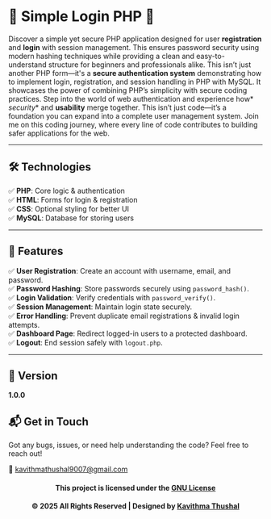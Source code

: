 # 🌟 Simple Login PHP 🌟

Discover a simple yet secure PHP application designed for user **registration** and **login** with session management.
This ensures password security using modern hashing techniques while providing a clean and easy-to-understand structure
for beginners and professionals alike. This isn’t just another PHP form—it's a **secure authentication system**
demonstrating how to implement login, registration, and session handling in PHP with MySQL. It showcases the power of
combining PHP’s simplicity with secure coding practices. Step into the world of web authentication and experience how*
*security** and **usability** merge together. This isn’t just code—it’s a foundation you can expand into a complete user
management system. Join me on this coding journey, where every line of code contributes to building safer applications
for the web.

---

## 🛠️ Technologies

✅ **PHP**: Core logic & authentication<br/>
✅ **HTML**: Forms for login & registration<br/>
✅ **CSS**: Optional styling for better UI<br/>
✅ **MySQL**: Database for storing users<br/>

---

## 🚀 Features

✅ **User Registration**: Create an account with username, email, and password.<br/>
✅ **Password Hashing**: Store passwords securely using `password_hash()`.<br/>
✅ **Login Validation**: Verify credentials with `password_verify()`.<br/>
✅ **Session Management**: Maintain login state securely.<br/>
✅ **Error Handling**: Prevent duplicate email registrations & invalid login attempts.<br/>
✅ **Dashboard Page**: Redirect logged-in users to a protected dashboard.<br/>
✅ **Logout**: End session safely with `logout.php`.<br/>

---

## 📝 Version

**1.0.0**

## 📬 Get in Touch

Got any bugs, issues, or need help understanding the code? Feel free to reach out!

📧 [kavithmathushal9007@gmail.com](mailto:kavithmathushal9007@gmail.com)

<div align="center">

#### This project is licensed under the [GNU License](LICENSE)

#### © 2025 All Rights Reserved | Designed by [Kavithma Thushal](https://github.com/Kavithma-Thushal)

</div>